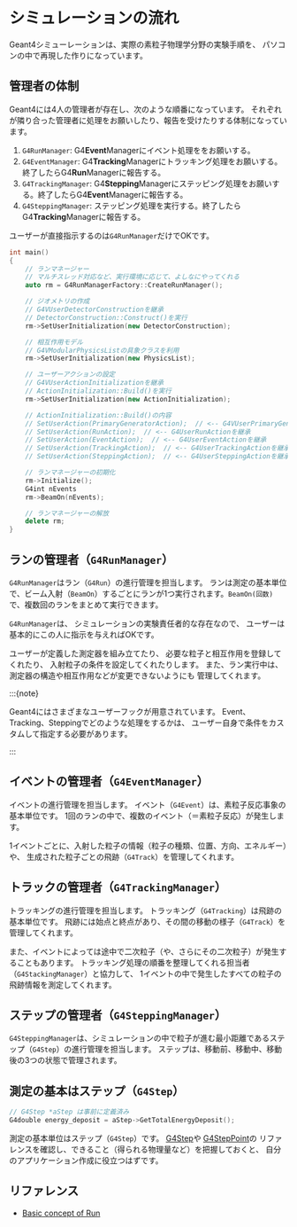 # シミュレーションの流れ

Geant4シミューレーションは、実際の素粒子物理学分野の実験手順を、
パソコンの中で再現した作りになっています。

## 管理者の体制

Geant4には4人の管理者が存在し、次のような順番になっています。
それぞれが隣り合った管理者に処理をお願いしたり、報告を受けたりする体制になっています。

1. ``G4RunManager``: G4**Event**Managerにイベント処理ををお願いする。
2. ``G4EventManager``: G4**Tracking**Managerにトラッキング処理をお願いする。終了したらG4**Run**Managerに報告する。
3. ``G4TrackingManager``: G4**Stepping**Managerにステッピング処理をお願いする。終了したらG4**Event**Managerに報告する。
4. ``G4SteppingManager``: ステッピング処理を実行する。終了したらG4**Tracking**Managerに報告する。

ユーザーが直接指示するのは``G4RunManager``だけでOKです。

```cpp
int main()
{
    // ランマネージャー
    // マルチスレッド対応など、実行環境に応じて、よしなにやってくれる
    auto rm = G4RunManagerFactory::CreateRunManager();

    // ジオメトリの作成
    // G4VUserDetectorConstructionを継承
    // DetectorConstruction::Construct()を実行
    rm->SetUserInitialization(new DetectorConstruction);

    // 相互作用モデル
    // G4VModularPhysicsListの具象クラスを利用
    rm->SetUserInitialization(new PhysicsList);

    // ユーザーアクションの設定
    // G4VUserActionInitializationを継承
    // ActionInitialization::Build()を実行
    rm->SetUserInitialization(new ActionInitialization);

    // ActionInitialization::Build()の内容
    // SetUserAction(PrimaryGeneratorAction);  // <-- G4VUserPrimaryGeneratorActionを継承
    // SetUserAction(RunAction);  // <-- G4UserRunActionを継承
    // SetUserAction(EventAction);  // <-- G4UserEventActionを継承
    // SetUserAction(TrackingAction);  // <-- G4UserTrackingActionを継承
    // SetUserAction(SteppingAction);  // <-- G4UserSteppingActionを継承

    // ランマネージャーの初期化
    rm->Initialize();
    G4int nEvents
    rm->BeamOn(nEvents);

    // ランマネージャーの解放
    delete rm;
}
```

## ランの管理者（``G4RunManager``）

``G4RunManager``はラン（``G4Run``）の進行管理を担当します。
ランは測定の基本単位で、ビーム入射（``BeamOn``）するごとにランが1つ実行されます。``BeamOn(回数)``で、複数回のランをまとめて実行できます。

``G4RunManager``は、
シミュレーションの実験責任者的な存在なので、
ユーザーは基本的にこの人に指示を与えればOKです。

ユーザーが定義した測定器を組み立てたり、
必要な粒子と相互作用を登録してくれたり、
入射粒子の条件を設定してくれたりします。
また、ラン実行中は、測定器の構造や相互作用などが変更できないようにも
管理してくれます。

:::{note}

Geant4にはさまざまなユーザーフックが用意されています。
Event、Tracking、Steppingでどのような処理をするかは、
ユーザー自身で条件をカスタムして指定する必要があります。

:::

## イベントの管理者（``G4EventManager``）

イベントの進行管理を担当します。
イベント（``G4Event``）は、素粒子反応事象の基本単位です。
1回のランの中で、複数のイベント（＝素粒子反応）が発生します。

1イベントごとに、入射した粒子の情報（粒子の種類、位置、方向、エネルギー）や、
生成された粒子ごとの飛跡（``G4Track``）を管理してくれます。

## トラックの管理者（``G4TrackingManager``）

トラッキングの進行管理を担当します。
トラッキング（``G4Tracking``）は飛跡の基本単位です。
飛跡には始点と終点があり、その間の移動の様子（``G4Track``）を管理してくれます。

また、イベントによっては途中で二次粒子（や、さらにその二次粒子）が発生することもあります。
トラッキング処理の順番を整理してくれる担当者（``G4StackingManager``）と協力して、
1イベントの中で発生したすべての粒子の飛跡情報を測定してくれます。

## ステップの管理者（``G4SteppingManager``）

``G4SteppingManager``は、シミュレーションの中で粒子が進む最小距離であるステップ（``G4Step``）の進行管理を担当します。
ステップは、移動前、移動中、移動後の3つの状態で管理されます。

## 測定の基本はステップ（``G4Step``）

```cpp
// G4Step *aStep は事前に定義済み
G4double energy_deposit = aStep->GetTotalEnergyDeposit();
```

測定の基本単位はステップ（``G4Step``）です。
[G4Step](https://geant4.kek.jp/Reference/11.2.0/classG4Step.html)や
[G4StepPoint](https://geant4.kek.jp/Reference/11.2.0/classG4StepPoint.html)の
リファレンスを確認し、できること（得られる物理量など）を把握しておくと、
自分のアプリケーション作成に役立つはずです。

## リファレンス

- [Basic concept of Run](https://geant4-userdoc.web.cern.ch/UsersGuides/ForApplicationDeveloper/html/Fundamentals/run.html)
